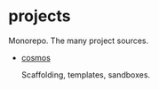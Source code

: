 # projects

Monorepo. The many project sources.

- [cosmos](./cosmos/README.md)

  Scaffolding, templates, sandboxes.
